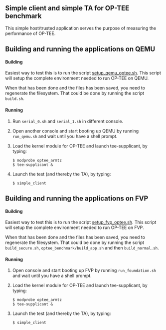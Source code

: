 Simple client and simple TA for OP-TEE benchmark
---

This simple host/trusted application serves the purpose of measuring the performance of OP-TEE.

Building and running the applications on QEMU
---
#### Building
Easiest way to test this is to run the script [setup_qemu_optee.sh](script/setup_qemu_optee.sh). This script will setup the complete environment needed to run OP-TEE on QEMU.

When that has been done and the files has been saved, you need to regenerate the filesystem. That could be done by running the script ```build.sh```.

#### Running
1. Run ```serial_0.sh``` and ```serial_1.sh``` in different console.

2. Open another console and start booting up QEMU by running ```run_qemu.sh``` and wait until you have a shell prompt.

3. Load the kernel module for OP-TEE and launch tee-supplicant, by typing:

   ```
   $ modprobe optee_armtz
   $ tee-supplicant &
   ```
4. Launch the test (and thereby the TA), by typing:

   ```
   $ simple_client
   ```

Building and running the applications on FVP
---
#### Building
Easiest way to test this is to run the script [setup_fvp_optee.sh](script/setup_fvp_optee.sh). This script will setup the complete environment needed to run OP-TEE on FVP.

When that has been done and the files has been saved, you need to regenerate the filesystem. That could be done by running the script ```build_secure.sh```, ```optee_benchmark/build_app.sh``` and then ```build_normal.sh```. 

#### Running

1. Open console and start booting up FVP by running ```run_foundation.sh``` and wait until you have a shell prompt.

2. Load the kernel module for OP-TEE and launch tee-supplicant, by typing:

   ```
   $ modprobe optee_armtz
   $ tee-supplicant &
   ```
3. Launch the test (and thereby the TA), by typing:

   ```
   $ simple_client
   ```

